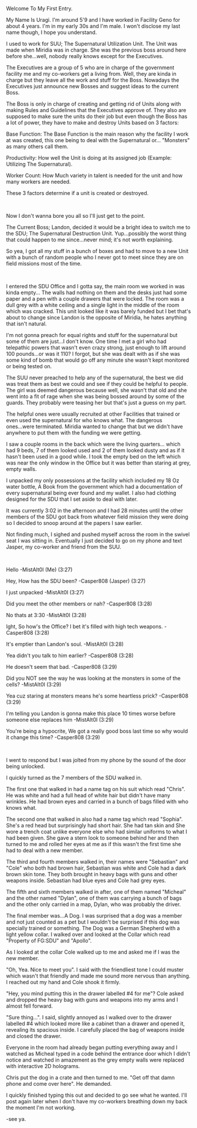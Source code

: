 Welcome To My First Entry.

My Name Is Uragi. I'm around 5'9 and I have worked in Facility Geno for about 4 years. I'm in my early 30s and I'm male. I won't disclose my last name though, I hope you understand.

 

I used to work for SUU; The Supernatural Utilization Unit. The Unit was made when Miridia was in charge. She was the previous boss around here before she...well, nobody really knows except for the Executives.

The Executives are a group of 5 who are in charge of the government facility me and my co-workers get a living from. Well, they are kinda in charge but they leave all the work and stuff for the Boss. Nowadays the Executives just announce new Bosses and suggest ideas to the current Boss. 

The Boss is only in charge of creating and getting rid of Units along with making Rules and Guidelines that the Executives approve of. They also are supposed to make sure the units do their job but even though the Boss has a lot of power, they have to make and destroy Units based on 3 factors:

Base Function: The Base Function is the main reason why the facility I work at was created, this one being to deal with the Supernatural or... "Monsters" as many others call them.

Productivity: How well the Unit is doing at its assigned job (Example: Utilizing The Supernatural).

Worker Count: How Much variety in talent is needed for the unit and how many workers are needed.

These 3 factors determine if a unit is created or destroyed. 

&#x200B;

Now I don't wanna bore you all so I'll just get to the point.

The Current Boss; Landon, decided it would be a bright idea to switch me to the SDU; The Supernatural Destruction Unit. Yup...possibly the worst thing that could happen to me since...never mind; it's not worth explaining.

So yea, I got all my stuff in a bunch of boxes and had to move to a new Unit with a bunch of random people who I never got to meet since they are on field missions most of the time.

&#x200B;

I entered the SDU Office and I gotta say, the main room we worked in was kinda empty... The walls had nothing on them and the desks just had some paper and a pen with a couple drawers that were locked. The room was a dull grey with a white ceiling and a single light in the middle of the room which was cracked. This unit looked like it was barely funded but I bet that's about to change since Landon is the opposite of Miridia, he hates anything that isn't natural.

I'm not gonna preach for equal rights and stuff for the supernatural but some of them are just...I don't know. One time I met a girl who had telepathic powers that wasn't even crazy strong, just enough to lift around 100 pounds...or was it 110? I forgot, but she was dealt with as if she was some kind of bomb that would go off any minute she wasn't kept monitored or being tested on.

The SUU never preached to help any of the supernatural, the best we did was treat them as best we could and see if they could be helpful to people. The girl was deemed dangerous because well, she wasn't that old and she went into a fit of rage when she was being bossed around by some of the guards. They probably were teasing her but that's just a guess on my part. 

The helpful ones were usually recruited at other Facilities that trained or even used the supernatural for who knows what. The dangerous ones...were terminated. Miridia wanted to change that but we didn't have anywhere to put them with the funding we were getting. 

I saw a couple rooms in the back which were the living quarters... which had 9 beds, 7 of them looked used and 2 of them looked dusty and as if it hasn't been used in a good while. I took the empty bed on the left which was near the only window in the Office but it was better than staring at grey, empty walls.

I unpacked my only possessions at the facility which included my 18 Oz water bottle, A Book from the government which had a documentation of every supernatural being ever found and my wallet. I also had clothing designed for the SDU that I set aside to deal with later.

It was currently 3:02 in the afternoon and I had 28 minutes until the other members of the SDU got back from whatever field mission they were doing so I decided to snoop around at the papers I saw earlier.

Not finding much, I sighed and pushed myself across the room in the swivel seat I was sitting in. Eventually I just decided to go on my phone and text Jasper, my co-worker and friend from the SUU.

&#x200B;

Hello -MistAlt0I (Me) (3:27)

Hey, How has the SDU been?  -Casper808 (Jasper) (3:27)

I just unpacked -MistAlt0I (3:27)

Did you meet the other members or nah? -Casper808 (3:28)

No thats at 3:30 -MistAlt0I (3:28)

Ight, So how's the Office? I bet it's filled with high tech weapons. -Casper808 (3:28)

It's emptier than Landon's soul. -MistAlt0I (3:28)

Yea didn't you talk to him earlier? -Casper808 (3:28)

He doesn't seem that bad. -Casper808 (3:29)

Did you NOT see the way he was looking at the monsters in some of the cells? -MistAlt0I (3:29)

Yea cuz staring at monsters means he's some heartless prick? -Casper808 (3:29)

I'm telling you Landon is gonna make this place 10 times worse before someone else replaces him -MistAlt0I (3:29)

You're being a hypocrite, We got a really good boss last time so why would it change this time? -Casper808 (3:29)

&#x200B;

I went to respond but I was jolted from my phone by the sound of the door being unlocked.

I quickly turned as the 7 members of the SDU walked in.

The first one that walked in had a name tag on his suit which read "Chris". He was white and had a full head of white hair but didn't have many wrinkles. He had brown eyes and carried in a bunch of bags filled with who knows what.

The second one that walked in also had a name tag which read "Sophia". She's a red head but surprisingly had short hair. She had tan skin and She wore a trench coat unlike everyone else who had similar uniforms to what I had been given. She gave a stern look to someone behind her and then turned to me and rolled her eyes at me as if this wasn't the first time she had to deal with a new member.

The third and fourth members walked in, their names were "Sebastian" and "Cole" who both had brown hair, Sebastian was white and Cole had a dark brown skin tone. They both brought in heavy bags with guns and other weapons inside. Sebastian had blue eyes and Cole had grey eyes.

The fifth and sixth members walked in after, one of them named "Micheal" and the other named "Dylan", one of them was carrying a bunch of bags and the other only carried in a map, Dylan, who was probably the driver.

The final member was...A Dog. I was surprised that a dog was a member and not just counted as a pet but I wouldn't be surprised if this dog was specially trained or something. The Dog was a German Shepherd with a light yellow collar. I walked over and looked at the Collar which read "Property of FG:SDU" and "Apollo".

As I looked at the collar Cole walked up to me and asked me if I was the new member.

"Oh, Yea. Nice to meet you". I said with the friendliest tone I could muster which wasn't that friendly and made me sound more nervous than anything. I reached out my hand and Cole shook it firmly.

"Hey, you mind putting this in the drawer labelled #4 for me"? Cole asked and dropped the heavy bag with guns and weapons into my arms and I almost fell forward.

"Sure thing...". I said, slightly annoyed as I walked over to the drawer labelled #4 which looked more like a cabinet than a drawer and opened it, revealing its spacious inside. I carefully placed the bag of weapons inside and closed the drawer.

Everyone in the room had already began putting everything away and I watched as Micheal typed in a code behind the entrance door which I didn't notice and watched in amazement as the grey empty walls were replaced with interactive 2D holograms.

Chris put the dog in a crate and then turned to me. "Get off that damn phone and come over here". He  demanded.

I quickly finished typing this out and decided to go see what he wanted. I'll post again later when I don't have my co-workers breathing down my back the moment I'm not working.  

\-see ya.